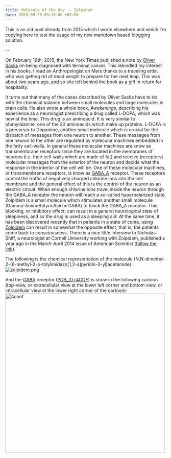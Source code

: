```yaml
---
title: Molecule of the day -- Zolpidem
date: 2018-09-25 09:15:00 +02:00
---
```


This is an old post already from 2015 which I wrote elsewhere and which I'm copying here to test the usage of my new markdown based blogging solution.

--

On February 19th, 2015, the New York Times published a note by [Oliver Sacks](http://nyti.ms/17u5LNP) on being diagnosed with terminal cancer. This rekindled my interest in his books. I read an Anthropologist on Mars thanks to a traveling artist who was getting rid of dead weight to prepare for her next leap. This was about two years ago, and so she left behind the book as a gift in return for hospitality. 

It turns out that many of the cases described by Oliver Sacks have to do with the chemical balance between small molecules and large molecules in brain cells. He also wrote a whole book, *Awakenings*, describing his experience as a neurologist prescribing a drug called L-DOPA, which was new at the time. This drug is an aminoacid. It is very similar to phenylalanine, one of the 20 aminoacids which make up proteins. L-DOPA is a precursor to Dopamine, another small molecule which is crucial for the dispatch of messages from one neuron to another. These messages from one neuron to the other are regulated by molecular machines embedded in the fatty cell-walls. In general these molecular machines are know as transmembrane receptors since they are located in the membranes of neurons (i.e. their cell-walls which are made of fat) and receive (receptors) molecular messages from the exterior of the neuron and decide what the response in the interior of the cell will be. One of these molecular machines, or transmembrane receptors, is know as [GABA_A](http://en.wikipedia.org/wiki/GABAA_receptor) receptor. These receptors control the traffic of negatively charged chlorine ions into the cell membrane and the general effect of this is the control of the neuron as an electric circuit. When enough chlorine ions travel inside the neuron through the GABA_A receptor the neuron will reach a so-called hyperpolarized state. Zolpidem is a small molecule which stimulates another small molecule (Gamma-AminoButyricAcid = GABA) to block the GABA_A receptor. This blocking, or inhibitory effect, can result in a general neurological state of sleepiness, and so the drug is used as a sleeping aid. At the same time, it has been discovered recently that in patients in a state of coma, using [Zolpidem](http://en.wikipedia.org/wiki/Zolpidem) can result in somewhat the opposite effect, that is, the patients come back to consciousness. There is a nice little interview to Nicholas Shiff, a neurologist at Cornell University working with Zolpidem, published a year ago in the March-April 2014 issue of American Scientist ([follow the link](https://www.americanscientist.org/article/first-person-exploring-the-unconscious-brain)). 

The following is the chemical representation of the molecule (N,N-dimethyl-2-(6-methyl-2-p-tolylimidazo[1,2-a]pyridin-3-yl)acetamide) :
![zolpidem.png](/uploads/zolpidem.png)

And the [GABA](http://www.ncbi.nlm.nih.gov/pmc/articles/PMC4167603/) receptor ([PDB_ID=4COF](http://pdb.org/pdb/explore/explore.do?structureId=4cof)) is show in the following cartoon (top-view, or extracellular view at the lower left corner and bottom view, or intracellular view at the lower right corner of the cartoon):
<img src="/uploads/4conf.png" alt="4conf" width="500"/>